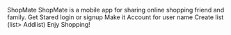 ShopMate 
ShopMate is a mobile app for sharing online shopping friend and family. 
Get Stared 
login or signup 
Make it Account for user name 
Create list (list> Addlist) 
Enjy Shopping!
